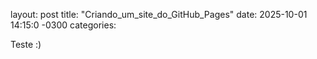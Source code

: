 layout: post
title: "Criando_um_site_do_GitHub_Pages"
date: 2025-10-01 14:15:0 -0300
categories:


Teste :)